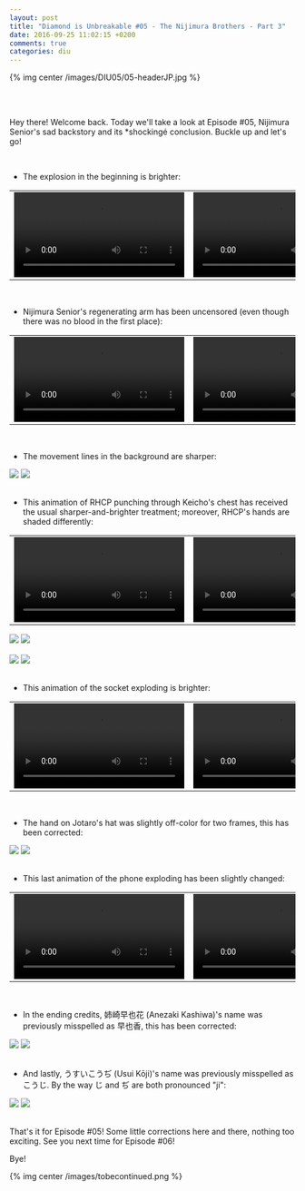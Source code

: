 ```yaml
---
layout: post
title: "Diamond is Unbreakable #05 - The Nijimura Brothers - Part 3"
date: 2016-09-25 11:02:15 +0200
comments: true
categories: diu
---
```


{% img center /images/DIU05/05-headerJP.jpg %}
<!-- more -->

<br>
<br>

Hey there! Welcome back. Today we'll take a look at Episode #05, Nijimura Senior's sad backstory and its *shockingé conclusion. Buckle up and let's go!

<br>

- The explosion in the beginning is brighter:

<table width="100%">
<tr>
<td align="left" valign="top" width="50%">
<video class='center' nocontrols autoplay loop preload='auto'>
  <source src=/videos/DIU05/TV%201%20-%20explosion.webm type='video/webm; codecs="vp8, vorbis"'>
</video>
</td>
<td align="left" valign="top" width="50%">
<video class='center' nocontrols autoplay loop preload='auto'>
  <source src=/videos/DIU05/BD%201%20-%20explosion.webm type='video/webm; codecs="vp8, vorbis"'>
</video>
</td>
</tr>
</table>

<br>

- Nijimura Senior's regenerating arm has been uncensored (even though there was no blood in the first place):

<table width="100%">
<tr>
<td align="left" valign="top" width="50%">
<video class='center' nocontrols autoplay loop preload='auto'>
  <source src=/videos/DIU05/TV%202%20-%20arm.webm type='video/webm; codecs="vp8, vorbis"'>
</video>
</td>
<td align="left" valign="top" width="50%">
<video class='center' nocontrols autoplay loop preload='auto'>
  <source src=/videos/DIU05/BD%202%20-%20arm.webm type='video/webm; codecs="vp8, vorbis"'>
</video>
</td>
</tr>
</table>

<br>

- The movement lines in the background are sharper:

<div id="container1" class="twentytwenty-container">
 <img src="/images/DIU05/tv-24000.jpg" />
 <img src="/images/DIU05/bd-24000.jpg" />
</div>

<br>

- This animation of RHCP punching through Keicho's chest has received the usual sharper-and-brighter treatment; moreover, RHCP's hands are shaded differently:

<table width="100%">
<tr>
<td align="left" valign="top" width="50%">
<video class='center' nocontrols autoplay loop preload='auto'>
  <source src=/videos/DIU05/TV%203%20-%20RHCP.webm type='video/webm; codecs="vp8, vorbis"'>
</video>
</td>
<td align="left" valign="top" width="50%">
<video class='center' nocontrols autoplay loop preload='auto'>
  <source src=/videos/DIU05/BD%203%20-%20RHCP.webm type='video/webm; codecs="vp8, vorbis"'>
</video>
</td>
</tr>
</table>

<div id="container1" class="twentytwenty-container">
 <img src="/images/DIU05/tv-24170.jpg" />
 <img src="/images/DIU05/bd-24170.jpg" />
</div>

<br>

<div id="container1" class="twentytwenty-container">
 <img src="/images/DIU05/tv-24830.jpg" />
 <img src="/images/DIU05/bd-24830.jpg" />
</div>

<br>

- This animation of the socket exploding is brighter:

<table width="100%">
<tr>
<td align="left" valign="top" width="50%">
<video class='center' nocontrols autoplay loop preload='auto'>
  <source src=/videos/DIU05/TV%204%20-%20flashes.webm type='video/webm; codecs="vp8, vorbis"'>
</video>
</td>
<td align="left" valign="top" width="50%">
<video class='center' nocontrols autoplay loop preload='auto'>
  <source src=/videos/DIU05/BD%204%20-%20flashes.webm type='video/webm; codecs="vp8, vorbis"'>
</video>
</td>
</tr>
</table>

<br>

- The hand on Jotaro's hat was slightly off-color for two frames, this has been corrected:

<div id="container1" class="twentytwenty-container">
 <img src="/images/DIU05/tv-29725.jpg" />
 <img src="/images/DIU05/bd-29725.jpg" />
</div>

<br>

- This last animation of the phone exploding has been slightly changed:

<table width="100%">
<tr>
<td align="left" valign="top" width="50%">
<video class='center' nocontrols autoplay loop preload='auto'>
  <source src=/videos/DIU05/TV%205%20-%20phone.webm type='video/webm; codecs="vp8, vorbis"'>
</video>
</td>
<td align="left" valign="top" width="50%">
<video class='center' nocontrols autoplay loop preload='auto'>
  <source src=/videos/DIU05/BD%205%20-%20phone.webm type='video/webm; codecs="vp8, vorbis"'>
</video>
</td>
</tr>
</table>

<br>

- In the ending credits, 姉崎早也花 (Anezaki Kashiwa)'s name was previously misspelled as 早也香, this has been corrected:

<div id="container1" class="twentytwenty-container">
 <img src="/images/DIU05/tv-32580.jpg" />
 <img src="/images/DIU05/bd-32580.jpg" />
</div>

<br>

- And lastly, うすいこうぢ (Usui Kōji)'s name was previously misspelled as こうじ. By the way じ and ぢ are both pronounced "ji":

<div id="container1" class="twentytwenty-container">
 <img src="/images/DIU05/tv-32800.jpg" />
 <img src="/images/DIU05/bd-32800.jpg" />
</div>

<br>

That's it for Episode #05! Some little corrections here and there, nothing too exciting. See you next time for Episode #06!

Bye!

{% img center /images/tobecontinued.png %}